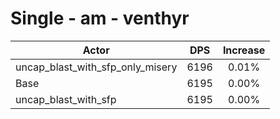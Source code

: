# Single - am - venthyr
| Actor | DPS | Increase |
|---|:---:|:---:|
|uncap_blast_with_sfp_only_misery|6196|0.01%|
|Base|6195|0.00%|
|uncap_blast_with_sfp|6195|0.00%|
